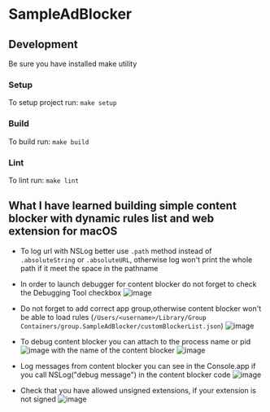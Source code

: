 # SampleAdBlocker

## Development
Be sure you have installed make utility
### Setup

To setup project run:
`make setup`

### Build
To build run:
`make build`

### Lint
To lint run:
`make lint`

## What I have learned building simple content blocker with dynamic rules list and web extension for macOS

- To log url with NSLog better use `.path` method instead of `.absoluteString` or `.absoluteURL`, otherwise log won't print the whole path if it meet the space in the pathname

- In order to launch debugger for content blocker do not forget to check the Debugging Tool checkbox ![image](https://user-images.githubusercontent.com/17272769/122210277-1e205980-ceae-11eb-8fe8-b318bda818e7.png)

- Do not forget to add correct app group,otherwise content blocker won't be able to load rules (`/Users/<username>/Library/Group Containers/group.SampleAdBlocker/customBlockerList.json`)
![image](https://user-images.githubusercontent.com/17272769/122210349-37290a80-ceae-11eb-955a-a5c695ae583b.png)

- To debug content blocker you can attach to the process name or pid ![image](https://user-images.githubusercontent.com/17272769/122210406-47d98080-ceae-11eb-9b6e-7ff0467f947c.png) with the name of the content blocker ![image](https://user-images.githubusercontent.com/17272769/122210432-5031bb80-ceae-11eb-9b79-51b1be6a16bf.png)

- Log messages from content blocker you can see in the Console.app if you call NSLog("debug message") in the content blocker code ![image](https://user-images.githubusercontent.com/17272769/122210484-5e7fd780-ceae-11eb-867f-9822347aeaa7.png)

- Check that you have allowed unsigned extensions, if your extension is not signed ![image](https://user-images.githubusercontent.com/17272769/122210526-693a6c80-ceae-11eb-95c9-f61e51456c51.png)
